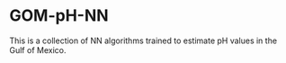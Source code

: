 # GOM-pH-NN
This is a collection of NN algorithms trained to estimate pH values in the Gulf of Mexico.

